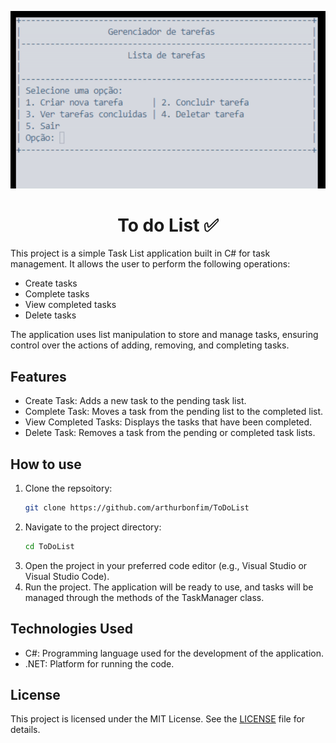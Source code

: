 ![gif](./assets/application-recording.gif)

<h1 align='center'>To do List ✅</h1>
This project is a simple Task List application built in C# for task management. It allows the user to perform the following operations:

- Create tasks
- Complete tasks
- View completed tasks
- Delete tasks

The application uses list manipulation to store and manage tasks, ensuring control over the actions of adding, removing, and completing tasks.

## Features

- Create Task: Adds a new task to the pending task list.
- Complete Task: Moves a task from the pending list to the completed list.
- View Completed Tasks: Displays the tasks that have been completed.
- Delete Task: Removes a task from the pending or completed task lists.

## How to use

1. Clone the repsoitory:
   ```bash
   git clone https://github.com/arthurbonfim/ToDoList
   ```
2. Navigate to the project directory:
   ```bash
   cd ToDoList
   ```
3. Open the project in your preferred code editor (e.g., Visual Studio or Visual Studio Code).
4. Run the project. The application will be ready to use, and tasks will be managed through the methods of the TaskManager class.

## Technologies Used

- C#: Programming language used for the development of the application.
- .NET: Platform for running the code.

## License

This project is licensed under the MIT License. See the [LICENSE](../LICENSE) file for details.
